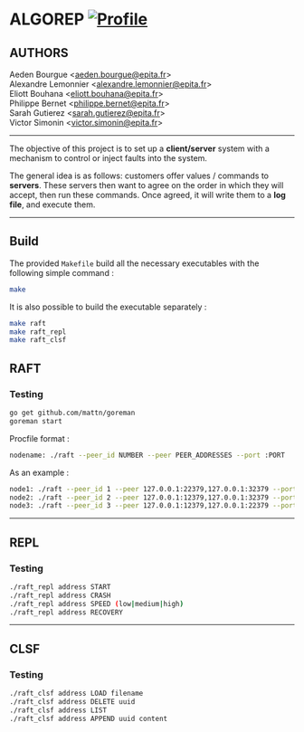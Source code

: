 # ALGOREP [![Profile][title-img]][profile]

[title-img]:https://img.shields.io/badge/-SCIA--PRIME-red
[profile]:https://github.com/Pypearl

## AUTHORS
Aeden Bourgue \<aeden.bourgue@epita.fr\> \
Alexandre Lemonnier \<alexandre.lemonnier@epita.fr\>\
Eliott Bouhana \<eliott.bouhana@epita.fr\> \
Philippe Bernet \<philippe.bernet@epita.fr\> \
Sarah Gutierez \<sarah.gutierez@epita.fr\> \
Victor Simonin \<victor.simonin@epita.fr\>

---

The objective of this project is to set up a **client/server** system with a
mechanism to control or inject faults into the system.

The general idea is as follows: customers offer values / commands to
**servers**. These servers then want to agree on the order in which they will
accept, then run these commands. Once agreed, it will write them to a **log
file**, and execute them. 

---

## Build

The provided `Makefile` build all the necessary executables with the following
simple command : 

```bash
make
```

It is also possible to build the executable separately :

```bash
make raft
make raft_repl
make raft_clsf
```

## RAFT

### Testing

```bash
go get github.com/mattn/goreman
goreman start
```

Procfile format :

```bash
nodename: ./raft --peer_id NUMBER --peer PEER_ADDRESSES --port :PORT
```

As an example :
```bash
node1: ./raft --peer_id 1 --peer 127.0.0.1:22379,127.0.0.1:32379 --port 12379
node2: ./raft --peer_id 2 --peer 127.0.0.1:12379,127.0.0.1:32379 --port 22379
node3: ./raft --peer_id 3 --peer 127.0.0.1:12379,127.0.0.1:22379 --port 32379
```

---

## REPL

### Testing

```bash
./raft_repl address START
./raft_repl address CRASH
./raft_repl address SPEED (low|medium|high)
./raft_repl address RECOVERY
```

---

## CLSF

### Testing

```bash
./raft_clsf address LOAD filename
./raft_clsf address DELETE uuid
./raft_clsf address LIST
./raft_clsf address APPEND uuid content
```